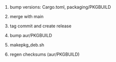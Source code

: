 1. bump versions: Cargo.toml, packaging/PKGBUILD
4. merge with main
5. tag commit and create release

6. bump aur/PKGBUILD
7. makepkg_deb.sh
8. regen checksums (aur/PKGBUILD)
